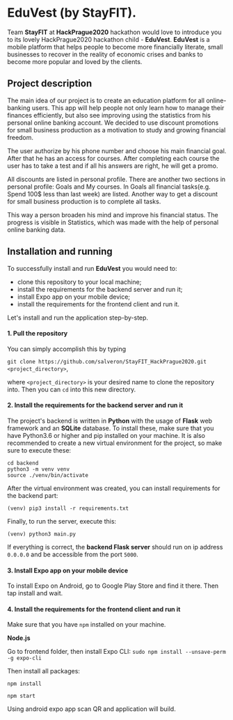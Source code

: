 # EduVest (by StayFIT).

Team **StayFIT** at **HackPrague2020** hackathon would love to introduce you to its
lovely HackPrague2020 hackathon child - **EduVest**. **EduVest** is a mobile platform
that helps people to become more financially literate, small businesses to recover
in the reality of economic crises and banks to become more popular and loved by the clients.

## Project description

The main idea of our project is to create an education platform for all online-banking users. This app will help people not only learn how to manage their finances efficiently, but also see improving using the statistics from his personal online banking account. We decided to use discount promotions for small business production as a motivation to study and growing financial freedom.

The user authorize by his phone number and choose his main financial goal. After that he has an access for courses. After completing each course the user has to take a test and if all his answers are right, he will get a promo. 

All discounts are listed in personal profile. There are another two sections in personal profile: Goals and My courses. In Goals all financial tasks(e.g. Spend 100$ less than last week) are listed. Another way to get a discount for small business production is to complete all tasks.

This way a person broaden his mind and improve his financial status. The progress is visible in Statistics, which was made with the help of personal online banking data.

## Installation and running

To successfully install and run **EduVest** you would need to:

* clone this repository to your local machine;
* install the requirements for the backend server and run it;
* install Expo app on your mobile device;
* install the requirements for the frontend client and run it.

Let's install and run the application step-by-step.

#### 1. Pull the repository

You can simply accomplish this by typing

`git clone https://github.com/salveron/StayFIT_HackPrague2020.git <project_directory>`,

where `<project_directory>` is your desired name to clone the repository into.
Then you can `cd` into this new directory.

#### 2. Install the requirements for the backend server and run it

The project's backend is written in **Python** with the usage of **Flask** web framework and
an **SQLite** database. To install these, make sure that you have Python3.6 or higher and pip installed
on your machine. It is also recommended to create a new virtual environment for
the project, so make sure to execute these:

`cd backend` \
`python3 -m venv venv` \
`source ./venv/bin/activate` 

After the virtual environment was created, you can install requirements for the backend part:

`(venv) pip3 install -r requirements.txt`

Finally, to run the server, execute this:

`(venv) python3 main.py`

If everything is correct, the **backend Flask server** should run on ip address 
`0.0.0.0` and be accessible from the port `5000`.

#### 3. Install Expo app on your mobile device

To install Expo on Android, go to Google Play Store and find it there. Then tap install and wait.

#### 4. Install the requirements for the frontend client and run it

Make sure that you have `npm` installed on your machine.

**Node.js**

Go to frontend folder, then install Expo CLI:
`sudo npm install --unsave-perm -g expo-cli`

Then install all packages:

`npm install`

`npm start`

Using android expo app scan QR and application will build.
